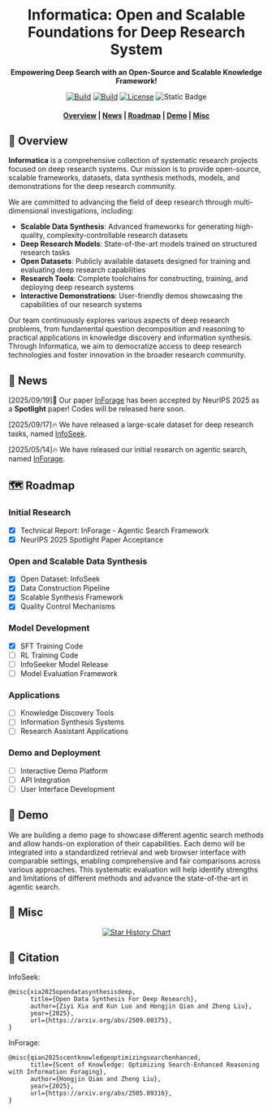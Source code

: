 
# <div align="center">Informatica: Open and Scalable Foundations for Deep Research System<div>

<div align="center">
<p><strong>Empowering Deep Search with an Open-Source and Scalable Knowledge Framework!</strong></p>

<a href="https://huggingface.co/collections/TommyChien/informatica-68ccc0b35674571aa007d961"><img alt="Build" src="https://img.shields.io/badge/🤗 Models-Infomatica-blue"></a>
<a href="https://huggingface.co/datasets/Lk123/InfoSeek"><img alt="Build" src="https://img.shields.io/badge/🤗 Datasets-Infomatica-yellow"></a>
<a href="https://github.com/"><img alt="License" src="https://img.shields.io/badge/Apache-2.0-green"></a>
<a><img alt="Static Badge" src="https://img.shields.io/badge/made_with-Python-blue"></a>
</div>
    
<h4 align="center">

<p>
<a href="#-overview">Overview</a> |
<a href="#-news">News</a> |
<a href="#️-roadmap">Roadmap</a> |
<a href="#-demo">Demo</a> |
<a href="#-misc">Misc</a>
</p>
</h4>

## 🔆 Overview
**Informatica** is a comprehensive collection of systematic research projects focused on deep research systems. Our mission is to provide open-source, scalable frameworks, datasets, data synthesis methods, models, and demonstrations for the deep research community.

We are committed to advancing the field of deep research through multi-dimensional investigations, including:

- **Scalable Data Synthesis**: Advanced frameworks for generating high-quality, complexity-controllable research datasets
- **Deep Research Models**: State-of-the-art models trained on structured research tasks
- **Open Datasets**: Publicly available datasets designed for training and evaluating deep research capabilities
- **Research Tools**: Complete toolchains for constructing, training, and deploying deep research systems
- **Interactive Demonstrations**: User-friendly demos showcasing the capabilities of our research systems

Our team continuously explores various aspects of deep research problems, from fundamental question decomposition and reasoning to practical applications in knowledge discovery and information synthesis. Through Informatica, we aim to democratize access to deep research technologies and foster innovation in the broader research community.


## 📰 News
[2025/09/19]🎉 Our paper [InForage](https://arxiv.org/abs/2505.09316) has been accepted by NeurIPS 2025 as a **Spotlight** paper! Codes will be released here soon.


[2025/09/17]🔥 We have released a large-scale dataset for deep research tasks, named [InfoSeek](https://huggingface.co/datasets/Lk123/InfoSeek).

[2025/05/14]🔥 We have released our initial research on agentic search, named [InForage](https://arxiv.org/abs/2505.09316).

## 🗺️ Roadmap

### Initial Research
- [x] Technical Report: InForage - Agentic Search Framework
- [x] NeurIPS 2025 Spotlight Paper Acceptance

### Open and Scalable Data Synthesis
- [x] Open Dataset: InfoSeek
- [x] Data Construction Pipeline
- [x] Scalable Synthesis Framework
- [x] Quality Control Mechanisms

### Model Development
- [x] SFT Training Code
- [ ] RL Training Code
- [ ] InfoSeeker Model Release
- [ ] Model Evaluation Framework

### Applications
- [ ] Knowledge Discovery Tools
- [ ] Information Synthesis Systems
- [ ] Research Assistant Applications

### Demo and Deployment
- [ ] Interactive Demo Platform
- [ ] API Integration
- [ ] User Interface Development

## 🎯 Demo
We are building a demo page to showcase different agentic search methods and allow hands-on exploration of their capabilities. Each demo will be integrated into a standardized retrieval and web browser interface with comparable settings, enabling comprehensive and fair comparisons across various approaches. This systematic evaluation will help identify strengths and limitations of different methods and advance the state-of-the-art in agentic search. 
## 🌟 Misc

<div align="center">

[![Star History Chart](https://api.star-history.com/svg?repos=VectorSpaceLab/Infomatica&type=Date)](https://www.star-history.com/#Alibaba-NLP/DeepResearch&Date)

</div>

## 📄 Citation

InfoSeek:
```
@misc{xia2025opendatasynthesisdeep,
      title={Open Data Synthesis For Deep Research}, 
      author={Ziyi Xia and Kun Luo and Hongjin Qian and Zheng Liu},
      year={2025},
      url={https://arxiv.org/abs/2509.00375}, 
}
```

InForage:
```
@misc{qian2025scentknowledgeoptimizingsearchenhanced,
      title={Scent of Knowledge: Optimizing Search-Enhanced Reasoning with Information Foraging}, 
      author={Hongjin Qian and Zheng Liu},
      year={2025},
      url={https://arxiv.org/abs/2505.09316}, 
}
```